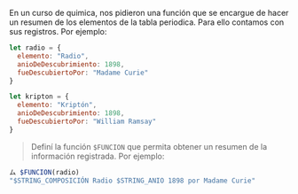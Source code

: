 En un curso de quimica, nos pidieron una función que se encargue de hacer un resumen de los elementos de la tabla periodica. Para ello contamos con sus registros. Por ejemplo:

```javascript
let radio = {
  elemento: "Radio",
  anioDeDescubrimiento: 1898,
  fueDescubiertoPor: "Madame Curie"
}

let kripton = {
  elemento: "Kriptón",
  anioDeDescubrimiento: 1898,
  fueDescubiertoPor: "William Ramsay"
}

```

> Definí la función `$FUNCION` que permita obtener un resumen de la información registrada. Por ejemplo:

```javascript
ム $FUNCION(radio)
"$STRING_COMPOSICIÓN Radio $STRING_ANIO 1898 por Madame Curie"

```